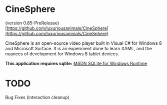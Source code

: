 CineSphere 
==========
(version 0.85-PreRelease) [https://github.com/luxuriousanimals/CineSphere](https://github.com/luxuriousanimals/CineSphere)

CineSphere is an open-source video player built in Visual C# for Windows 8 and Microsoft Surface. It is an experiment done to learn XAML, and the nuances of development for Windows 8 tablet devices. 

**This application requires sqlite:**
[MSDN SQLite for Windows Runtime](http://visualstudiogallery.msdn.microsoft.com/23f6c55a-4909-4b1f-80b1-25792b11639e)

 


TODO
====


Bug Fixes (interaction cleanup)